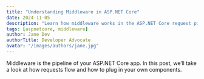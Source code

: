 ```yaml
---
title: "Understanding Middleware in ASP.NET Core"
date: 2024-11-05
description: "Learn how middleware works in the ASP.NET Core request pipeline."
tags: [aspnetcore, middleware]
author: Jane Dev
authorTitle: Developer Advocate
avatar: "/images/authors/jane.jpg"
---
```


Middleware is the pipeline of your ASP.NET Core app. In this post, we’ll take a look at how requests flow and how to plug in your own components.
